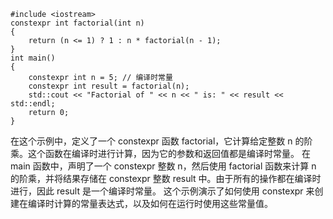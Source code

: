 ```
#include <iostream>
constexpr int factorial(int n)
{
    return (n <= 1) ? 1 : n * factorial(n - 1);
}
int main()
{
    constexpr int n = 5; // 编译时常量
    constexpr int result = factorial(n);
    std::cout << "Factorial of " << n << " is: " << result << std::endl;
    return 0;
}
```
在这个示例中，定义了一个 constexpr 函数 factorial，它计算给定整数 n 的阶乘。这个函数在编译时进行计算，因为它的参数和返回值都是编译时常量。
在 main 函数中，声明了一个 constexpr 整数 n，然后使用 factorial 函数来计算 n 的阶乘，并将结果存储在 constexpr 整数 result 中。由于所有的操作都在编译时进行，因此 result 是一个编译时常量。
这个示例演示了如何使用 constexpr 来创建在编译时计算的常量表达式，以及如何在运行时使用这些常量值。